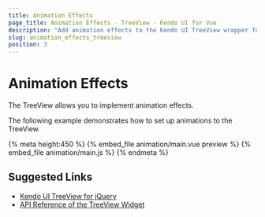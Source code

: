```yaml
---
title: Animation Effects
page_title: Animation Effects - TreeView - Kendo UI for Vue
description: "Add animation effects to the Kendo UI TreeView wrapper for Vue."
slug: animation_effects_treeview
position: 3
---
```


# Animation Effects

The TreeView allows you to implement animation effects.

The following example demonstrates how to set up animations to the TreeView.

{% meta height:450 %}
{% embed_file animation/main.vue preview %}
{% embed_file animation/main.js %}
{% endmeta %}

## Suggested Links

* [Kendo UI TreeView for jQuery](https://docs.telerik.com/kendo-ui/controls/navigation/treeview/overview)
* [API Reference of the TreeView Widget](https://docs.telerik.com/kendo-ui/api/javascript/ui/treeview)

